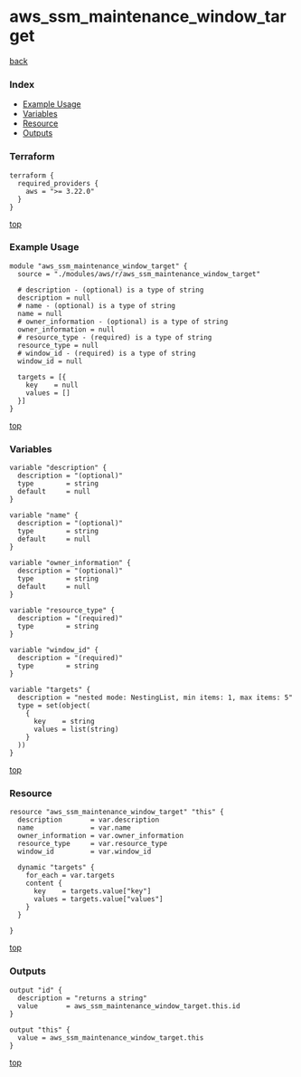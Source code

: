 # aws_ssm_maintenance_window_target

[back](../aws.md)

### Index

- [Example Usage](#example-usage)
- [Variables](#variables)
- [Resource](#resource)
- [Outputs](#outputs)

### Terraform

```hcl
terraform {
  required_providers {
    aws = ">= 3.22.0"
  }
}
```

[top](#index)

### Example Usage

```hcl
module "aws_ssm_maintenance_window_target" {
  source = "./modules/aws/r/aws_ssm_maintenance_window_target"

  # description - (optional) is a type of string
  description = null
  # name - (optional) is a type of string
  name = null
  # owner_information - (optional) is a type of string
  owner_information = null
  # resource_type - (required) is a type of string
  resource_type = null
  # window_id - (required) is a type of string
  window_id = null

  targets = [{
    key    = null
    values = []
  }]
}
```

[top](#index)

### Variables

```hcl
variable "description" {
  description = "(optional)"
  type        = string
  default     = null
}

variable "name" {
  description = "(optional)"
  type        = string
  default     = null
}

variable "owner_information" {
  description = "(optional)"
  type        = string
  default     = null
}

variable "resource_type" {
  description = "(required)"
  type        = string
}

variable "window_id" {
  description = "(required)"
  type        = string
}

variable "targets" {
  description = "nested mode: NestingList, min items: 1, max items: 5"
  type = set(object(
    {
      key    = string
      values = list(string)
    }
  ))
}
```

[top](#index)

### Resource

```hcl
resource "aws_ssm_maintenance_window_target" "this" {
  description       = var.description
  name              = var.name
  owner_information = var.owner_information
  resource_type     = var.resource_type
  window_id         = var.window_id

  dynamic "targets" {
    for_each = var.targets
    content {
      key    = targets.value["key"]
      values = targets.value["values"]
    }
  }

}
```

[top](#index)

### Outputs

```hcl
output "id" {
  description = "returns a string"
  value       = aws_ssm_maintenance_window_target.this.id
}

output "this" {
  value = aws_ssm_maintenance_window_target.this
}
```

[top](#index)